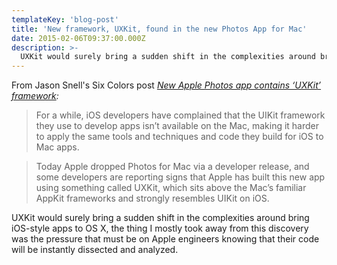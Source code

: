 ```yaml
---
templateKey: 'blog-post'
title: 'New framework, UXKit, found in the new Photos App for Mac'
date: 2015-02-06T09:37:00.000Z
description: >-
  UXKit would surely bring a sudden shift in the complexities around bring iOS-style apps to OS X, the thing I mostly took away from this discovery was the pressure that must be on Apple engineers knowing that their code will be instantly dissected and analyzed.
---
```


From Jason Snell's Six Colors post *[New Apple Photos app contains ‘UXKit’ framework](http://sixcolors.com/post/2015/02/new-apple-photos-app-contains-uxkit-framework/):*

> For a while, iOS developers have complained that the UIKit framework they use to develop apps isn’t available on the Mac, making it harder to apply the same tools and techniques and code they build for iOS to Mac apps.

> Today Apple dropped Photos for Mac via a developer release, and some developers are reporting signs that Apple has built this new app using something called UXKit, which sits above the Mac’s familiar AppKit frameworks and strongly resembles UIKit on iOS.

UXKit would surely bring a sudden shift in the complexities around bring iOS-style apps to OS X, the thing I mostly took away from this discovery was the pressure that must be on Apple engineers knowing that their code will be instantly dissected and analyzed.
